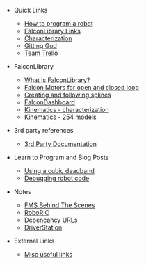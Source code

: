  <!-- - Robots -->
   <!-- - [Example](docs/robots/ExampleBot) -->
  
 - Quick Links
   - [How to program a robot](docs/guides/learnToRobot)
   - [FalconLibrary Links](docs/learn/falconlib/index)
   - [Characterization](docs/learn/characterization)
   - [Gitting Gud](docs/git)
   - [Team Trello](docs/trello)
 
 - FalconLibrary
   - [What is FalconLibrary?](docs/learn/falconlib/intro)
   - [Falcon Motors for open and closed loop](docs/learn/falconlib/falconmotor)
   - [Creating and following splines](docs/learn/falconlib/pathing)
   - [FalconDashboard](docs/learn/falconlib/falcondash)
   - [Kinematics - characterization](docs/learn/characterization)
   - [Kinematics - 254 models](docs/learn/falconlib/kinematics)

 - 3rd party references
   - [3rd Party Documentation](docs/thirdParty)

 - Learn to Program and Blog Posts
   - [Using a cubic deadband](docs/learn/cubicdeadband)
   - [Debugging robot code](docs/guides/debug)

 - Notes
   - [FMS Behind The Scenes](docs/fms)
   - [RoboRIO](docs/roborio)
   - [Depencancy URLs](docs/deps)
   - [DriverStation](docs/ds)
  
 - External Links
   - [Misc useful links](docs/miscResources)